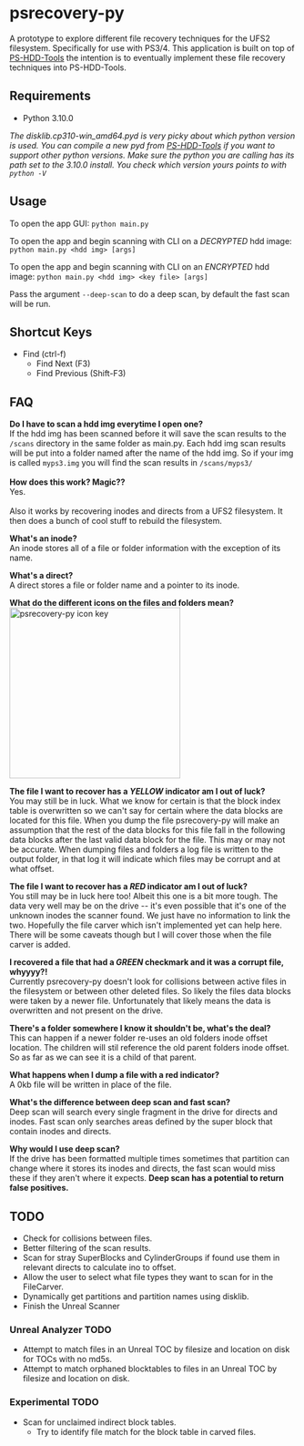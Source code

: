 # psrecovery-py
A prototype to explore different file recovery techniques for the UFS2 filesystem. Specifically for use with PS3/4. This application is built on top of [PS-HDD-Tools](https://github.com/aerosoul94/PS-HDD-Tools) the intention is to eventually implement these file recovery techniques into PS-HDD-Tools.

## Requirements

- Python 3.10.0

_The disklib.cp310-win_amd64.pyd is very picky about which python version is used. You can compile a new pyd from [PS-HDD-Tools](https://github.com/aerosoul94/PS-HDD-Tools) if you want to support other python versions. Make sure the python you are calling has its path set to the 3.10.0 install. You check which version yours points to with `python -V`_

## Usage

To open the app GUI:
`python main.py`

To open the app and begin scanning with CLI on a *DECRYPTED* hdd image:
`python main.py <hdd img> [args]`

To open the app and begin scanning with CLI on an *ENCRYPTED* hdd image:
`python main.py <hdd img> <key file> [args]`

Pass the argument `--deep-scan` to do a deep scan, by default the fast scan will be run.

## Shortcut Keys

- Find (ctrl-f)
  - Find Next (F3)
  - Find Previous (Shift-F3)

## FAQ

__Do I have to scan a hdd img everytime I open one?__
\
If the hdd img has been scanned before it will save the scan results to the `/scans` directory in the same folder as main.py. Each hdd img scan results will be put into a folder named after the name of the hdd img. So if your img is called `myps3.img` you will find the scan results in `/scans/myps3/`
\
\
__How does this work? Magic??__
\
Yes.
\
\
Also it works by recovering inodes and directs from a UFS2 filesystem. It then does a bunch of cool stuff to rebuild the filesystem.

__What's an inode?__
\
An inode stores all of a file or folder information with the exception of its name.

__What's a direct?__
\
A direct stores a file or folder name and a pointer to its inode.

__What do the different icons on the files and folders mean?__
\
<img src="https://user-images.githubusercontent.com/61374259/139726842-3e2e3fe4-4179-4f3d-bcf9-600d52bbe99e.png"
     alt="psrecovery-py icon key"
     width="300px"/>

__The file I want to recover has a *YELLOW* indicator am I out of luck?__
\
You may still be in luck. What we know for certain is that the block index table is overwritten so we can't say for certain where the data blocks are located for this file. When you dump the file psrecovery-py will make an assumption that the rest of the data blocks for this file fall in the following data blocks after the last valid data block for the file. This may or may not be accurate. When dumping files and folders a log file is written to the output folder, in that log it will indicate which files may be corrupt and at what offset.

__The file I want to recover has a *RED* indicator am I out of luck?__
\
You still may be in luck here too! Albeit this one is a bit more tough. The data very well may be on the drive -- it's even possible that it's one of the unknown inodes the scanner found. We just have no information to link the two. Hopefully the file carver which isn't implemented yet can help here. There will be some caveats though but I will cover those when the file carver is added.

__I recovered a file that had a *GREEN* checkmark and it was a corrupt file, whyyyy?!__
\
Currently psrecovery-py doesn't look for collisions between active files in the filesystem or between other deleted files. So likely the files data blocks were taken by a newer file. Unfortunately that likely means the data is overwritten and not present on the drive.

__There's a folder somewhere I know it shouldn't be, what's the deal?__
\
This can happen if a newer folder re-uses an old folders inode offset location. The children will stil reference the old parent folders inode offset. So as far as we can see it is a child of that parent.

__What happens when I dump a file with a red indicator?__
\
A 0kb file will be written in place of the file.

__What's the difference between deep scan and fast scan?__
\
Deep scan will search every single fragment in the drive for directs and inodes.
Fast scan only searches areas defined by the super block that contain inodes and directs.

__Why would I use deep scan?__
\
If the drive has been formatted multiple times sometimes that partition can change where it stores its inodes and directs, the fast scan would miss these if they aren't where it expects. __Deep scan has a potential to return false positives.__

## TODO
- Check for collisions between files.
- Better filtering of the scan results.
- Scan for stray SuperBlocks and CylinderGroups if found use them in relevant directs to calculate ino to offset.
- Allow the user to select what file types they want to scan for in the FileCarver.
- Dynamically get partitions and partition names using disklib.
- Finish the Unreal Scanner

### Unreal Analyzer TODO
- Attempt to match files in an Unreal TOC by filesize and location on disk for TOCs with no md5s.
- Attempt to match orphaned blocktables to files in an Unreal TOC by filesize and location on disk.

### Experimental TODO
- Scan for unclaimed indirect block tables.
  - Try to identify file match for the block table in carved files.
